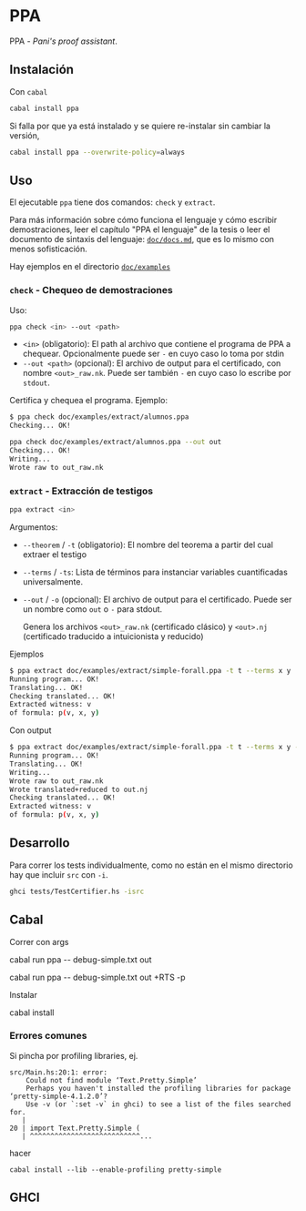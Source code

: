 # PPA

PPA - *Pani's proof assistant*.

## Instalación

Con `cabal`

```bash
cabal install ppa
```

Si falla por que ya está instalado y se quiere re-instalar sin cambiar la
versión,

```bash
cabal install ppa --overwrite-policy=always
```

## Uso

El ejecutable `ppa` tiene dos comandos: `check` y `extract`.

Para más información sobre cómo funciona el lenguaje y cómo escribir
demostraciones, leer el capítulo "PPA el lenguaje" de la tesis o leer el
documento de sintaxis del lenguaje: [`doc/docs.md`](doc/docs.md), que es lo mismo con menos
sofisticación.

Hay ejemplos en el directorio [`doc/examples`](doc/examples/)

### `check` - Chequeo de demostraciones

Uso:

```bash
ppa check <in> --out <path>
```

- `<in>` (obligatorio): El path al archivo que contiene el programa de PPA a
  chequear. Opcionalmente puede ser `-` en cuyo caso lo toma por stdin
- `--out <path>` (opcional): El archivo de output para el certificado, con nombre
  `<out>_raw.nk`. Puede ser también `-` en cuyo caso lo escribe por `stdout`.

Certifica y chequea el programa. Ejemplo:

```bash
$ ppa check doc/examples/extract/alumnos.ppa               
Checking... OK!
```

```bash
ppa check doc/examples/extract/alumnos.ppa --out out
Checking... OK!
Writing...
Wrote raw to out_raw.nk
```

### `extract` - Extracción de testigos

```bash
ppa extract <in>
```

Argumentos:

- `--theorem` / `-t` (obligatorio): El nombre del teorema a partir del cual
  extraer el testigo
- `--terms` / `-ts`: Lista de términos para instanciar variables cuantificadas
  universalmente.
- `--out` / `-o` (opcional): El archivo de output para el certificado. Puede ser
  un nombre como `out` o `-` para stdout.

  Genera los archivos `<out>_raw.nk` (certificado clásico) y `<out>.nj`
  (certificado traducido a intuicionista y reducido)

Ejemplos

```bash
$ ppa extract doc/examples/extract/simple-forall.ppa -t t --terms x y
Running program... OK!
Translating... OK!
Checking translated... OK!
Extracted witness: v
of formula: p(v, x, y)
```

Con output

```bash
$ ppa extract doc/examples/extract/simple-forall.ppa -t t --terms x y -o out
Running program... OK!
Translating... OK!
Writing...
Wrote raw to out_raw.nk
Wrote translated+reduced to out.nj
Checking translated... OK!
Extracted witness: v
of formula: p(v, x, y)
```


## Desarrollo

Para correr los tests individualmente, como no están en el mismo directorio hay
que incluir `src` con `-i`.

```bash
ghci tests/TestCertifier.hs -isrc
```


## Cabal

Correr con args

cabal run ppa -- debug-simple.txt out

cabal run ppa -- debug-simple.txt out +RTS -p

Instalar

cabal install

### Errores comunes

Si pincha por profiling libraries, ej.

```
src/Main.hs:20:1: error:
    Could not find module ‘Text.Pretty.Simple’
    Perhaps you haven't installed the profiling libraries for package ‘pretty-simple-4.1.2.0’?
    Use -v (or `:set -v` in ghci) to see a list of the files searched for.
   |
20 | import Text.Pretty.Simple (
   | ^^^^^^^^^^^^^^^^^^^^^^^^^^^...
```

hacer

```
cabal install --lib --enable-profiling pretty-simple 
```

## GHCI

